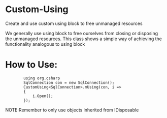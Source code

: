 # Custom-Using
Create and use custom using block to free unmanaged resources

We generally use using block to free ourselves from closing or disposing the unmanaged resources.
This class shows a simple way of achieving the functionality analogous to using block

# How to Use:

            using org.csharp
            SqlConnection con = new SqlConnection();
            CustomUsing<SqlConnection>.mUsing(con, i =>
            {
                i.Open();
            });
            
NOTE:Remember to only use objects inherited from IDisposable
